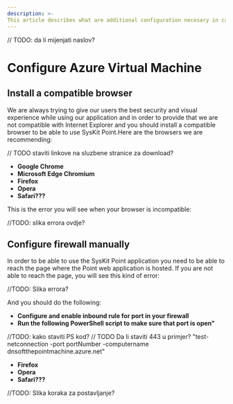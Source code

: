 ```yaml
---
description: >-
This article describes what are additional configuration necesary in case of some common errors
---
```

// TODO: da li mijenjati naslov?
# Configure Azure Virtual Machine

##  Install a compatible browser

We are always trying to give our users the best security and visual experience while using our application and in order to provide that we are not compatible with Internet Explorer and you should install a compatible browser to be able to use SysKit Point.Here are the browsers we are recommending:

// TODO staviti linkove na sluzbene stranice za download?
* **Google Chrome**
* **Microsoft Edge Chromium**
* **Firefox**
* **Opera**
* **Safari???**

This is the error you will see when your browser is incompatible:

//TODO: slika errora ovdje?

## Configure firewall manually
In order to be able to use the SysKit Point application you need to be able to reach the page where the Point web application is hosted.
If you are not able to reach the page, you will see this kind of error:

//TODO: Slika errora?

And you should do the following:
* **Configure and enable inbound rule for port in your firewall**
* **Run the following PowerShell script to make sure that port is open"**

//TODO: kako staviti PS kod?
// TODO Da li staviti 443 u primjer?
"test-netconnection -port portNumber -computername dnsoftthepointmachine.azure.net" 
 
* **Firefox**
* **Opera**
* **Safari???**

//TODO: Slika koraka za postavljanje?


